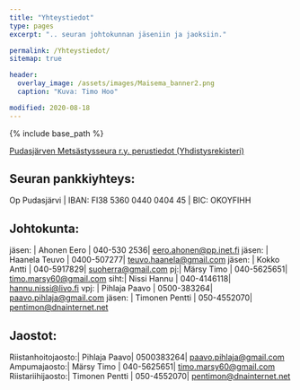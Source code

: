 ```yaml
---
title: "Yhteystiedot"
type: pages
excerpt: ".. seuran johtokunnan jäseniin ja jaoksiin."

permalink: /Yhteystiedot/
sitemap: true

header:
  overlay_image: /assets/images/Maisema_banner2.png
  caption: "Kuva: Timo Hoo"

modified: 2020-08-18
---
```


{% include base_path %}

<a target = "_blank" href = "https://yhdistysrekisteri.prh.fi/basicinformation?businessId=2068460-6">Pudasjärven Metsästysseura r.y. perustiedot (Yhdistysrekisteri)</a>

## Seuran pankkiyhteys:

Op Pudasjärvi | IBAN:	FI38 5360 0440 0404 45 | BIC:	OKOYFIHH


## Johtokunta:

jäsen: | Ahonen Eero |  040-530 2536| <eero.ahonen@pp.inet.fi>
jäsen: | Haanela Teuvo | 0400-507277| <teuvo.haanela@gmail.com>
jäsen: | Kokko Antti | 040-5917829| <suoherra@gmail.com>
pj:| Märsy Timo |  040-5625651|  <timo.marsy60@gmail.com>
siht:| Nissi Hannu |  040-4146118|  <hannu.nissi@livo.fi>
vpj: | Pihlaja Paavo | 0500-383264| <paavo.pihlaja@gmail.com>
jäsen: | Timonen Pentti |  050-4552070|  <pentimon@dnainternet.net>

## Jaostot:

Riistanhoitojaosto:| Pihlaja Paavo| 0500383264| <paavo.pihlaja@gmail.com>
Ampumajaosto:| Märsy Timo |  040-5625651|  <timo.marsy60@gmail.com>
Riistariihijaosto:| Timonen Pentti |  050-4552070|  <pentimon@dnainternet.net>
